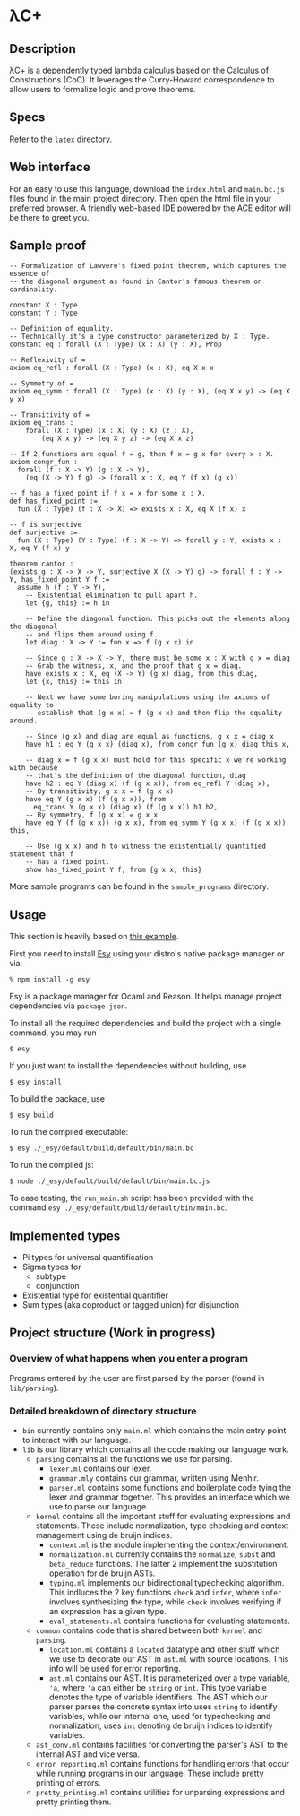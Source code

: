 # λC+
## Description
λC+ is a dependently typed lambda calculus based on the Calculus of Constructions (CoC).
It leverages the Curry-Howard correspondence to allow users to formalize logic
and prove theorems.

## Specs
Refer to the `latex` directory.

## Web interface
For an easy to use this language, download the `index.html` and `main.bc.js`
files found in the main project directory. Then open the html file in your
preferred browser. A friendly web-based IDE powered by the ACE editor will be
there to greet you.

## Sample proof
```lean
-- Formalization of Lawvere's fixed point theorem, which captures the essence of
-- the diagonal argument as found in Cantor's famous theorem on cardinality.

constant X : Type
constant Y : Type

-- Definition of equality.
-- Technically it's a type constructor parameterized by X : Type.
constant eq : forall (X : Type) (x : X) (y : X), Prop

-- Reflexivity of =
axiom eq_refl : forall (X : Type) (x : X), eq X x x

-- Symmetry of =
axiom eq_symm : forall (X : Type) (x : X) (y : X), (eq X x y) -> (eq X y x)

-- Transitivity of =
axiom eq_trans : 
    forall (X : Type) (x : X) (y : X) (z : X),
        (eq X x y) -> (eq X y z) -> (eq X x z)

-- If 2 functions are equal f = g, then f x = g x for every x : X.
axiom congr_fun :
  forall (f : X -> Y) (g : X -> Y),
    (eq (X -> Y) f g) -> (forall x : X, eq Y (f x) (g x))

-- f has a fixed point if f x = x for some x : X.
def has_fixed_point :=
  fun (X : Type) (f : X -> X) => exists x : X, eq X (f x) x

-- f is surjective
def surjective :=
  fun (X : Type) (Y : Type) (f : X -> Y) => forall y : Y, exists x : X, eq Y (f x) y

theorem cantor :
(exists g : X -> X -> Y, surjective X (X -> Y) g) -> forall f : Y -> Y, has_fixed_point Y f := 
  assume h (f : Y -> Y),
    -- Existential elimination to pull apart h.
    let {g, this} := h in

    -- Define the diagonal function. This picks out the elements along the diagonal
    -- and flips them around using f.
    let diag : X -> Y := fun x => f (g x x) in

    -- Since g : X -> X -> Y, there must be some x : X with g x = diag
    -- Grab the witness, x, and the proof that g x = diag.
    have exists x : X, eq (X -> Y) (g x) diag, from this diag,
    let {x, this} := this in

    -- Next we have some boring manipulations using the axioms of equality to
    -- establish that (g x x) = f (g x x) and then flip the equality around.

    -- Since (g x) and diag are equal as functions, g x x = diag x
    have h1 : eq Y (g x x) (diag x), from congr_fun (g x) diag this x,

    -- diag x = f (g x x) must hold for this specific x we're working with because
    -- that's the definition of the diagonal function, diag
    have h2 : eq Y (diag x) (f (g x x)), from eq_refl Y (diag x),
    -- By transitivity, g x x = f (g x x)
    have eq Y (g x x) (f (g x x)), from 
      eq_trans Y (g x x) (diag x) (f (g x x)) h1 h2,
    -- By symmetry, f (g x x) = g x x
    have eq Y (f (g x x)) (g x x), from eq_symm Y (g x x) (f (g x x)) this,
 
    -- Use (g x x) and h to witness the existentially quantified statement that f
    -- has a fixed point.
    show has_fixed_point Y f, from {g x x, this}
```

More sample programs can be found in the `sample_programs` directory.

## Usage
This section is heavily based on [this example](https://github.com/esy-ocaml/hello-ocaml).

First you need to install [Esy](https://esy.sh/en/) using your distro's native
package manager or via:
```console
% npm install -g esy
```

Esy is a package manager for Ocaml and Reason. It helps manage project
dependencies via `package.json`.

To install all the required dependencies and build the project with a single
command, you may run
```shell
$ esy
```

If you just want to install the dependencies without building, use
```shell
$ esy install
```

To build the package, use
```shell
$ esy build
```

To run the compiled executable:
```shell
$ esy ./_esy/default/build/default/bin/main.bc
```

To run the compiled js:
```shell
$ node ./_esy/default/build/default/bin/main.bc.js
```

To ease testing, the `run_main.sh` script has been provided with the command
`esy ./_esy/default/build/default/bin/main.bc`.

## Implemented types
- Pi types for universal quantification
- Sigma types for
  - subtype
  - conjunction
- Existential type for existential quantifier
- Sum types (aka coproduct or tagged union) for disjunction

## Project structure (Work in progress)
### Overview of what happens when you enter a program
Programs entered by the user are first parsed by the parser (found in `lib/parsing`).

### Detailed breakdown of directory structure
- `bin` currently contains only `main.ml` which contains the main entry point to
  interact with our language.
- `lib` is our library which contains all the code making our language work.
    - `parsing` contains all the functions we use for parsing.
        - `lexer.ml` contains our lexer.
        - `grammar.mly` contains our grammar, written using Menhir.
        - `parser.ml` contains some functions and boilerplate code tying the
        lexer and grammar together. This provides an interface which we use to
        parse our language.
    - `kernel` contains all the important stuff for evaluating expressions and
    statements. These include normalization, type checking and context management
    using de bruijn indices.
        - `context.ml` is the module implementing the context/environment.
        - `normalization.ml` currently contains the `normalize`, `subst` and
        `beta_reduce` functions. The latter 2 implement the substitution operation
        for de bruijn ASTs.
        - `typing.ml` implements our bidirectional typechecking algorithm.
        This indluces the 2 key functions `check` and `infer`, where `infer`
        involves synthesizing the type, while `check` involves verifying if an
        expression has a given type.
        - `eval_statements.ml` contains functions for evaluating statements.
    - `common` contains code that is shared between both `kernel` and `parsing`.
       - `location.ml` contains a `located` datatype and other stuff which we use to decorate our AST in `ast.ml`
       with source locations. This info will be used for error reporting.
       - `ast.ml` contains our AST. It is parameterized over a type variable, `'a`, where `'a` can either be `string` or `int`. This type variable denotes the type of variable identifiers. The AST which our parser parses the concrete syntax into uses `string` to identify variables, while our internal one, used for typechecking and normalization, uses `int` denoting de bruijn indices to identify variables.
   - `ast_conv.ml` contains facilities for converting the parser's AST to 
   the internal AST and vice versa.
   - `error_reporting.ml` contains functions for handling errors that occur while
   running programs in our language. These include pretty printing of errors.
   - `pretty_printing.ml` contains utilities for unparsing expressions and pretty
   printing them.
